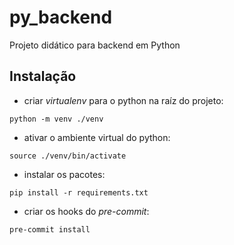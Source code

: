 # py_backend
Projeto didático para backend em Python

## Instalação
- criar *virtualenv* para o python na raíz do projeto:
```
python -m venv ./venv
```

- ativar o ambiente virtual do python:
```
source ./venv/bin/activate
```

- instalar os pacotes:
```
pip install -r requirements.txt
```

- criar os hooks do *pre-commit*:
```
pre-commit install
```
